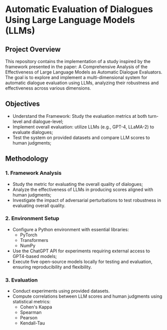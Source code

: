 # Automatic Evaluation of Dialogues Using Large Language Models (LLMs)

## Project Overview

This repository contains the implementation of a study inspired by the framework presented in the paper: A Comprehensive Analysis of the Effectiveness of Large Language Models as Automatic Dialogue Evaluators. The goal is to explore and implement a multi-dimensional system for automatic dialogue evaluation using LLMs, analyzing their robustness and effectiveness across various dimensions.

## Objectives

- Understand the Framework: Study the evaluation metrics at both turn-level and dialogue-level;
- Implement overall evaluation: utilize LLMs (e.g., GPT-4, LLaMA-2) to evaluate dialogues;
- Test the system on provided datasets and compare LLM scores to human judgments;

## Methodology

### 1. Framework Analysis
- Study the metric for evaluating the overall quality of dialogues;
- Analyze the effectiveness of LLMs in producing scores aligned with human judgments;
- Investigate the impact of adversarial perturbations to test robustness in evaluating overall quality.

### 2. Environment Setup
- Configure a Python environment with essential libraries:
  - PyTorch
  - Transformers
  - NumPy
- Use the ChatGPT API for experiments requiring external access to GPT4-based models;
- Execute five open-source models locally for testing and evaluation, ensuring reproducibility and flexibility.

### 3. Evaluation
- Conduct experiments using provided datasets.
- Compute correlations between LLM scores and human judgments using statistical metrics:
  - Cohen's Kappa
  - Spearman
  - Pearson
  - Kendall-Tau



